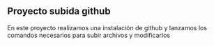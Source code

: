 ## Proyecto subida github

En este proyecto realizamos una instalación de github y lanzamos los comandos necesarios para subir archivos y modificarlos